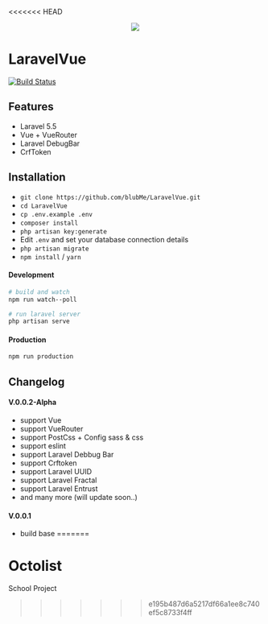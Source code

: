 <<<<<<< HEAD
<p align="center"><img src="https://laravel.com/assets/img/components/logo-laravel.svg"></p>

# LaravelVue
[![Build Status](https://img.shields.io/travis/blubMe/LaravelVue/master.svg?style=flat-square)](https://travis-ci.org/blubMe/LaravelVue)

## Features

- Laravel 5.5
- Vue + VueRouter
- Laravel DebugBar
- CrfToken

## Installation

- `git clone https://github.com/blubMe/LaravelVue.git`
- `cd LaravelVue`
- `cp .env.example .env`
- `composer install`
- `php artisan key:generate`
- Edit `.env` and set your database connection details
- `php artisan migrate`
- `npm install` / `yarn`

#### Development

```bash
# build and watch
npm run watch--poll

# run laravel server
php artisan serve
```

#### Production

```bash
npm run production
```


## Changelog
#### V.0.0.2-Alpha
- support Vue
- support VueRouter
- support PostCss + Config sass & css
- support eslint
- support Laravel Debbug Bar
- support Crftoken
- support Laravel UUID
- support Laravel Fractal
- support Laravel Entrust
- and many more (will update soon..)
#### V.0.0.1
- build base
=======
# Octolist
School Project
>>>>>>> e195b487d6a5217df66a1ee8c740ef5c8733f4ff
